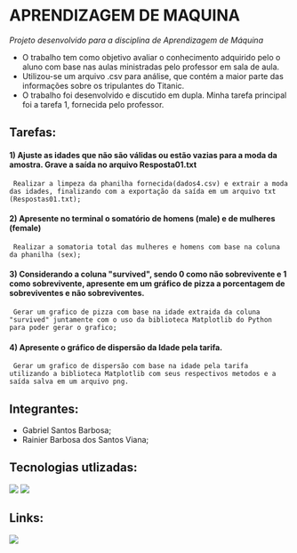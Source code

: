 # APRENDIZAGEM DE MAQUINA

*Projeto desenvolvido para a disciplina de Aprendizagem de Máquina* 


  * O trabalho tem como objetivo avaliar o conhecimento adquirido pelo o aluno com base nas aulas ministradas pelo professor em sala de aula.
  * Utilizou-se um arquivo .csv para análise, que contém a maior parte das informações sobre os tripulantes do Titanic.
  * O trabalho foi desenvolvido e discutido em dupla. Minha tarefa principal foi a tarefa 1, fornecida pelo professor.

## Tarefas:

<div>
 
  #### 1) Ajuste as idades que não são válidas ou estão vazias para a moda da amostra. Grave a saída no arquivo Resposta01.txt
  
     Realizar a limpeza da phanilha fornecida(dados4.csv) e extrair a moda das idades, finalizando com a exportação da saída em um arquivo txt (Respostas01.txt);
    
  #### 2) Apresente no terminal o somatório de homens (male) e de mulheres (female)
     Realizar a somatoria total das mulheres e homens com base na coluna da phanilha (sex);
    
 #### 3) Considerando a coluna "survived", sendo 0 como não sobrevivente e 1 como sobrevivente, apresente em um gráfico de pizza a porcentagem de sobreviventes e não sobreviventes.
     Gerar um grafico de pizza com base na idade extraida da coluna "survived" juntamente com o uso da biblioteca Matplotlib do Python para poder gerar o grafico;
     
 #### 4) Apresente o gráfico de dispersão da Idade pela tarifa.
     Gerar um grafico de dispersão com base na idade pela tarifa utilizando a biblioteca Matplotlib com seus respectivos metodos e a saída salva em um arquivo png.
     
</div>

## Integrantes:

* Gabriel Santos Barbosa;
* Rainier Barbosa dos Santos Viana;

## Tecnologias utlizadas:

<div>
 <img src=	"https://img.shields.io/badge/Python-3776AB?style=for-the-badge&logo=python&logoColor=white">
 <img src=	"https://img.shields.io/badge/pandas-150458.svg?style=for-the-badge&logo=pandas&logoColor=white">
</div>

## Links:
<div>
  <a href="https://colab.research.google.com/drive/1JrkXJU55H6OwcoOFgCrmnKXiuJtvZ-VD#scrollTo=qLptC73Asm8B"><img src="https://img.shields.io/badge/Colab-F9AB00?style=for-the-badge&logo=googlecolab&color=525252"></a>
</div>
